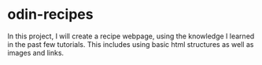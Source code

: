 # odin-recipes

In this project, I will create a recipe webpage, using the knowledge I learned in the past few tutorials.
This includes using basic html structures as well as images and links.